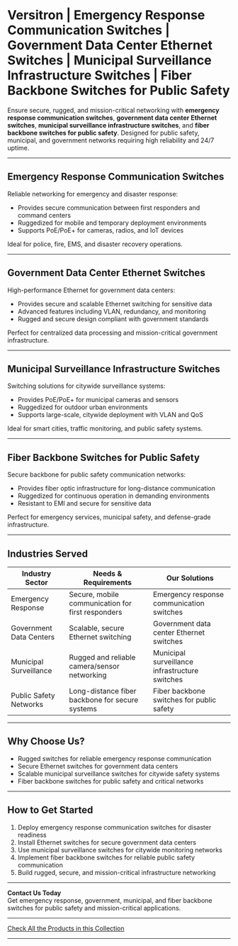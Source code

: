 # Versitron | Emergency Response Communication Switches | Government Data Center Ethernet Switches | Municipal Surveillance Infrastructure Switches | Fiber Backbone Switches for Public Safety

Ensure secure, rugged, and mission-critical networking with **emergency response communication switches**, **government data center Ethernet switches**, **municipal surveillance infrastructure switches**, and **fiber backbone switches for public safety**. Designed for public safety, municipal, and government networks requiring high reliability and 24/7 uptime.

---

## Emergency Response Communication Switches

Reliable networking for emergency and disaster response:

- Provides secure communication between first responders and command centers  
- Ruggedized for mobile and temporary deployment environments  
- Supports PoE/PoE+ for cameras, radios, and IoT devices  

Ideal for police, fire, EMS, and disaster recovery operations.

---

## Government Data Center Ethernet Switches

High-performance Ethernet for government data centers:

- Provides secure and scalable Ethernet switching for sensitive data  
- Advanced features including VLAN, redundancy, and monitoring  
- Rugged and secure design compliant with government standards  

Perfect for centralized data processing and mission-critical government infrastructure.

---

## Municipal Surveillance Infrastructure Switches

Switching solutions for citywide surveillance systems:

- Provides PoE/PoE+ for municipal cameras and sensors  
- Ruggedized for outdoor urban environments  
- Supports large-scale, citywide deployment with VLAN and QoS  

Ideal for smart cities, traffic monitoring, and public safety systems.

---

## Fiber Backbone Switches for Public Safety

Secure backbone for public safety communication networks:

- Provides fiber optic infrastructure for long-distance communication  
- Ruggedized for continuous operation in demanding environments  
- Resistant to EMI and secure for sensitive data  

Perfect for emergency services, municipal safety, and defense-grade infrastructure.

---

## Industries Served

| Industry Sector             | Needs & Requirements                                | Our Solutions                                  |
|-----------------------------|-----------------------------------------------------|-----------------------------------------------|
| Emergency Response          | Secure, mobile communication for first responders   | Emergency response communication switches      |
| Government Data Centers     | Scalable, secure Ethernet switching                 | Government data center Ethernet switches       |
| Municipal Surveillance      | Rugged and reliable camera/sensor networking        | Municipal surveillance infrastructure switches |
| Public Safety Networks      | Long-distance fiber backbone for secure systems     | Fiber backbone switches for public safety      |

---

## Why Choose Us?

- Rugged switches for reliable emergency response communication  
- Secure Ethernet switches for government data centers  
- Scalable municipal surveillance switches for citywide safety systems  
- Fiber backbone switches for public safety and critical networks  

---

## How to Get Started

1. Deploy emergency response communication switches for disaster readiness  
2. Install Ethernet switches for secure government data centers  
3. Use municipal surveillance switches for citywide monitoring networks  
4. Implement fiber backbone switches for reliable public safety communication  
5. Build rugged, secure, and mission-critical infrastructure networking  

---

**Contact Us Today**  
Get emergency response, government, municipal, and fiber backbone switches for public safety and mission-critical applications.

---

[Check All the Products in this Collection](https://www.versitron.com/collections/fiber-optic-network-switches)

---
